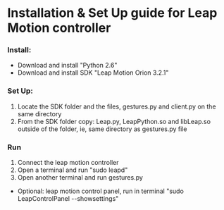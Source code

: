 # Installation & Set Up guide for Leap Motion controller

### Install:
* Download and install "Python 2.6"
* Download and install SDK "Leap Motion Orion 3.2.1"

### Set Up:
1) Locate the SDK folder and the files, gestures.py and client.py on the same directory
2) From the SDK folder copy: Leap.py, LeapPython.so and libLeap.so outside of the folder, ie, same directory as gestures.py file

### Run
1) Connect the leap motion controller
2) Open a terminal and run "sudo leapd"
3) Open another terminal and run gestures.py
* Optional: leap motion control panel, run in terminal "sudo LeapControlPanel --showsettings"
